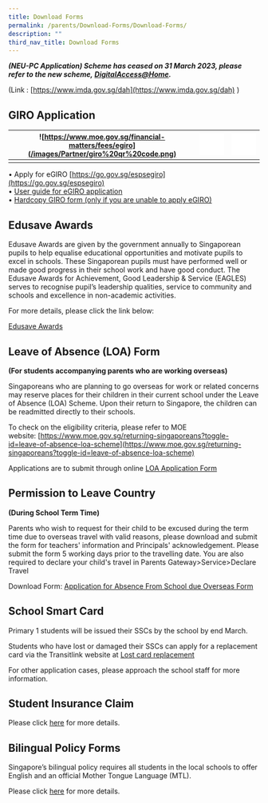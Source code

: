 ```yaml
---
title: Download Forms
permalink: /parents/Download-Forms/Download-Forms/
description: ""
third_nav_title: Download Forms
---
```

_**(NEU-PC Application) Scheme has ceased on 31 March 2023, please refer to the new scheme,&nbsp;[DigitalAccess@Home](https://www.imda.gov.sg/dah).**_

(Link : [https://www.imda.gov.sg/dah](https://www.imda.gov.sg/dah) )

GIRO Application
----------------


|  ![https://www.moe.gov.sg/financial-matters/fees/egiro](/images/Partner/giro%20qr%20code.png)   | ![](/images/Partner/white%20jpeg.JPG) |  ![](/images/Partner/white%20jpeg.JPG)   |
| -------- | -------- | -------- |
|      |      |      |




•	Apply for eGIRO [https://go.gov.sg/espsegiro](https://go.gov.sg/espsegiro) <br>
•	[User guide for eGIRO application ](/files/1%20egiro_userguide.pdf) <br>
•	[Hardcopy GIRO form (only if you are unable to apply eGIRO)](/files/giro_application_form_nov2022.pdf)


Edusave Awards
--------------

Edusave Awards are given by the government annually to Singaporean pupils to help equalise educational opportunities and motivate pupils to excel in schools. These Singaporean pupils must have performed well or made good progress in their school work and have good conduct. The Edusave Awards for Achievement, Good Leadership &amp; Service (EAGLES) serves to recognise pupil’s leadership qualities, service to community and schools and excellence in non-academic activities.

  

For more details, please click the link below:

  

[Edusave Awards](https://www.moe.gov.sg/financial-matters/awards-scholarships/edusave-awards)

Leave of Absence (LOA) Form
---------------------------

**(For students accompanying parents who are working overseas)**

  

Singaporeans who are planning to go overseas for work or related concerns may reserve places for their children in their current school under the Leave of Absence (LOA) Scheme. Upon their return to Singapore, the children can be readmitted directly to their schools.

  

To check on the eligibility criteria, please refer to MOE website:&nbsp;[https://www.moe.gov.sg/returning-singaporeans?toggle-id=leave-of-absence-loa-scheme](https://www.moe.gov.sg/returning-singaporeans?toggle-id=leave-of-absence-loa-scheme)

  

Applications are to submit through online&nbsp;[LOA Application Form](https://form.gov.sg/#!/60e2669ada20a90011773be9)

Permission to Leave Country
---------------------------

**(During School Term Time)**

  

Parents who wish to request for their child to be excused during the term time due to overseas travel with valid reasons, please download and submit the form for teachers' information and Principals' acknowledgement. Please submit the form 5 working days prior to the travelling date. You are also required to declare your child's travel in Parents Gateway&gt;Service&gt;Declare Travel

  

Download Form:&nbsp;[Application for Absence From School due Overseas Form](/files/Application%20for%20Absence%20From%20School%20Due%20Overseas%20updated%2013%20Apr%202022.pdf)

School Smart Card
-----------------

Primary 1 students will be issued their SSCs by the school by end March.

  

Students who have lost or damaged their SSCs can apply for a replacement card via the Transitlink website at&nbsp;[Lost card replacement](https://www.transitlink.com.sg/lost-card-replacement)

  

For other application cases, please approach the school staff for more information.

Student Insurance Claim
-----------------------

Please click&nbsp;[here](/files/Product%20Fact%20Sheet%20Year%202023.pdf)&nbsp;for more details.

Bilingual Policy Forms
----------------------

Singapore’s bilingual policy requires all students in the local schools to offer English and an official Mother Tongue Language (MTL).

  

Please click&nbsp;[here](/subfolders/Download%20Forms/Bilingual%20Policy%20Forms.md)&nbsp;for more details.